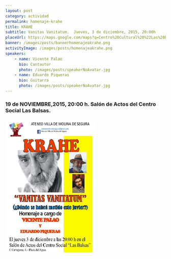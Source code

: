 ```yaml
---
layout: post
category: actividad
permalink: homenaje-krahe
title: KRAHE
subtitle: Vanitas Vanitatum.  Jueves, 3 de diciembre, 2015, 20:00h
placeUrl: https://maps.google.com/maps?q=Centro%20Cultural%20%22Las%20Balsas%22&t=&z=13
banner: /images/posts/bannerhomenajeakrahe.png
activityImage: /images/posts/homenajeakrahe.png
speakers: 
    - name: Vicente Palao
      bio: Cantautor  
      photo: /images/posts/speakerNoAvatar.jpg
    - name: Eduardo Piqueras
      bio: Guitarra  
      photo: /images/posts/speakerNoAvatar.jpg
---
```


### 19 de NOVIEMBRE,2015, 20:00 h. Salón de Actos del Centro Social Las Balsas.

![cartel](/images/posts/homenajeakrahe.png)

